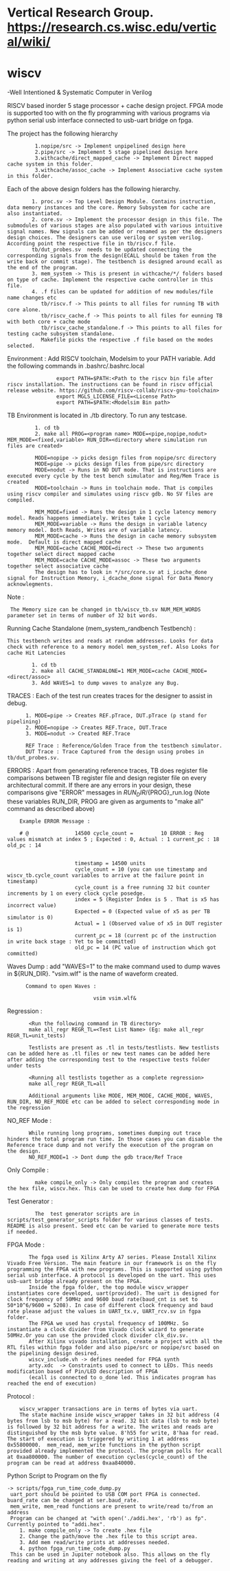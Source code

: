# Vertical Research Group. https://research.cs.wisc.edu/vertical/wiki/
# wiscv 
-Well Intentioned & Systematic Computer in Verilog

RISCV based inorder 5 stage processor + cache design project. 
FPGA mode is supported too with on the fly programming with various programs via python serial usb interface connected to usb-uart bridge on fpga.

The project has the following hierarchy
             
             1.nopipe/src -> Implement unpipelined design here
             2.pipe/src -> Implement 5 stage pipelined design here
             3.withcache/direct_mapped_cache -> Implement Direct mapped cache system in this folder. 
             3.withcache/assoc_cache -> Implement Associative cache system in this folder. 
             
Each of the above design folders has the following hierarchy. 

            1. proc.sv -> Top Level Design Module. Contains instruction, data memory instances and the core. Memory Subsystem for cache are also instantiated.
            2. core.sv -> Implement the processor design in this file. The submodules of various stages are also populated with various intuitive signal names. New signals can be added or renamed as per the designers design choices. The designers can use verilog or system verilog. According point the respective file in tb/riscv.f file. 
            tb/dut_probes.sv  needs to be updated connecting the corresponding signals from the design(ECALL should be taken from the write back or commit stage). The testbench is designed around ecall as the end of the program. 
            3. mem_system -> This is present in withcache/*/ folders based on type of cache. Implement the respective cache controller in this file.
            4. .f files can be updated for addition of new modules/file name changes etc
               tb/riscv.f -> This points to all files for running TB with core alone.
               tb/riscv_cache.f -> This points to all files for eunning TB with both core + cache mode
               tb/riscv_cache_standalone.f -> This points to all files for testing cache subsystem standalone.
               Makefile picks the respective .f file based on the modes selected.
  
Environment :
          Add RISCV toolchain, Modelsim to your PATH variable. Add the following commands in .bashrc/.bashrc.local
          
                    export PATH=$PATH:<Path to the riscv bin file after riscv installation. The instructions can be found in riscv official release website. https://github.com/riscv-collab/riscv-gnu-toolchain>
                    export MGLS_LICENSE_FILE=<License Path>
                    export PATH=$PATH:<Modelsim Bin path>

TB Environment is located in ./tb directory. To run any testcase.

             1. cd tb
             2. make all PROG=<program name> MODE=<pipe,nopipe,nodut> MEM_MODE=<fixed,variable> RUN_DIR=<directory where simulation run files are created>
             
             MODE=nopipe -> picks design files from nopipe/src directory
             MODE=pipe -> picks design files from pipe/src directory
             MODE=nodut -> Runs in NO DUT mode. That is instructions are executed every cycle by the test bench simulator and Reg/Mem Trace is created
             MODE=toolchain -> Runs in toolchain mode. That is compiles using riscv compiler and simulates using riscv gdb. No SV files are compiled. 
             
             MEM_MODE=fixed -> Runs the design in 1 cycle latency memory model. Reads happens immediately. Writes take 1 cycle
             MEM_MODE=variable -> Runs the design in variable latency memory model. Both Reads, Writes are of variable latency. 
             MEM_MODE=cache -> Runs the design in cache memory subsystem mode.  Default is direct mapped cache
             MEM_MODE=cache CACHE_MODE=direct -> These two arguments together select direct mapped cache
             MEM_MODE=cache CACHE_MODE=assoc -> These two arguments together select associative cache
             The design has to look in */src/core.sv at i_icache_done signal for Instruction Memory, i_dcache_done signal for Data Memory acknowlegments.
Note : 

     The Memory size can be changed in tb/wiscv_tb.sv NUM_MEM_WORDS parameter set in terms of number of 32 bit words. 


Running Cache Standalone (mem_system_randbench Testbench) : 
    
    This testbench writes and reads at random addresses. Looks for data check with reference to a memory model mem_system_ref. Also Looks for cache Hit Latencies
    
            1. cd tb
            2. make all CACHE_STANDALONE=1 MEM_MODE=cache CACHE_MODE=<direct/assoc>
            3. Add WAVES=1 to dump waves to analyze any Bug.

 TRACES : 
          Each of the test run creates traces for the designer to assist in debug.
          
          1. MODE=pipe -> Creates REF.pTrace, DUT.pTrace (p stand for pipelining)
          2. MODE=nopipe -> Creates REF.Trace, DUT.Trace
          3. MODE=nodut -> Created REF.Trace
          
          REF Trace : Reference/Golden Trace from the testbench simulator. 
          DUT Trace : Trace Captured from the design using probes in tb/dut_probes.sv.
          
 ERRORS : 
         Apart from generating reference traces, TB does register file comparisons between TB register file and design register file on every architectural commit. If there are any errors in your design, these comparisons give "ERROR" messages in ${RUN_DIR}/${PROG}_run.log (Note these variables RUN_DIR, PROG are given as arguments to "make all" command as described above)
         
        Example ERROR Message :
        
        # @               14500 cycle_count =         10 ERROR : Reg values mismatch at index 5 ; Expected : 0, Actual : 1 current_pc : 18 old_pc : 14


                          timestamp = 14500 units
                          cycle_count = 10 (you can use timestamp and wiscv_tb.cycle_count variables to arrive at the failure point in timestamp)
                          cycle_count is a free running 32 bit counter increments by 1 on every clock cycle posedge. 
                          index = 5 (Register Index is 5 . That is x5 has incorrect value) 
                          Expected = 0 (Expected value of x5 as per TB simulator is 0)
                          Actual = 1 (Observed value of x5 in DUT register is 1)
                          current_pc = 18 (current pc of the instruction in write back stage : Yet to be committed)
                          old_pc = 14 (PC value of instruction which got committed)


Waves Dump :
           add "WAVES=1" to the make command used to dump waves in ${RUN_DIR}. "vsim.wlf" is the name of waveform created.
          
          Command to open Waves : 
                                
                                vsim vsim.wlf&
          
Regression :
           
           <Run the following command in TB directory>
           make all_regr REGR_TL=<Test List Name> (Eg: make all_regr REGR_TL=unit_tests)
           
           Testlists are present as .tl in tests/testlists. New testlists can be added here as .tl files or new test names can be added here after adding the corresponding test to the respective tests folder under tests

           <Running all testlists together as a complete regression>
           make all_regr REGR_TL=all 
         
           Additional arguments like MODE, MEM_MODE, CACHE_MODE, WAVES, RUN_DIR, NO_REF_MODE etc can be added to select corresponding mode in the regression

NO_REF Mode :

           While running long programs, sometimes dumping out trace hinders the total program run time. In those cases you can disable the Reference trace dump and not verify the execution of the program on the design. 
           NO_REF_MODE=1 -> Dont dump the gdb trace/Ref Trace

Only Compile :
  
             make compile_only -> Only compiles the program and creates the hex file, wiscv.hex. This can be used to create hex dump for FPGA

Test Generator :
             
             The  test generator scripts are in scripts/test_generator_scripts folder for various classes of tests. README is also present. Seed etc can be varied to generate more tests if needed.

FPGA Mode :

           The fpga used is Xilinx Arty A7 series. Please Install Xilinx Vivado Free Version. The main feature in our framework is on the fly programming the FPGA with new programs. This is supported using python serial usb interface. A protocol is developed on the uart. This uses usb-uart bridge already present on the FPGA. 
           Inside the fpga folder, the top module wiscv_wrapper instantiates core developed, uart(provided). The uart is designed for clock frequency of 50MHz and 9600 baud rate(baud_cnt is set to 50*10^6/9600 = 5208). In case of different clock frequency and baud rate please adjust the values in UART_tx.v, UART_rcv.sv in fgpa folder. 
           The FPGA we used has crystal frequency of 100MHz. So instantiate a clock divider from Vivado clock wizard to generate 50MHz.Or you can use the provided clock divider clk_div.sv. 
           After Xilinx vivado installation, create a project with all the RTL files within fpga folder and also pipe/src or nopipe/src based on the pipelining design desired. 
           wiscv_include.vh -> defines needed for FPGA synth
           arty.xdc  -> Constraints used to connect to LEDs. This needs modification based of Pin/LED description of FPGA
           (ecall is connected to o_done led. This indicates program has reached the end of execution)
  Protocol : 
  
        wiscv_wrapper transactions are in terms of bytes via uart. 
        The state machine inside wiscv_wrapper takes in 32 bit address (4 bytes from lsb to msb byte) for a read. 32 bit data (lsb to msb byte) is followed by 32 bit address for a write. The writes and reads are distinguished by the msb byte value. 8'h55 for write, 8'haa for read. The start of execution is triggered by writing 1 at address 0x55800000.  mem_read, mem_write functions in the python script provided already implemented the protocol. The program polls for ecall at 0xaa800000. The number of execution cycles(cycle_count) of the program can be read at address 0xaa840000. 
        
  Python Script to Program on the fly 
  
    -> scripts/fpga_run_time_code_dump.py
     uart_port should be pointed to USB COM port FPGA is connected. buard_rate can be changed at ser.baud_rate.
     mem_write, mem_read functions are present to write/read to/from an address
     Program can be changed at "with open('./addi.hex', 'rb') as fp". Currently pointed to "addi.hex".
        1. make compile_only -> To create .hex file
        2. Change the path/move the .hex file to this script area. 
        3. Add mem read/write prints at addresses needed.
        4. python fpga_run_time_code_dump.py 
     This can be used in Jupiter notebook also. This allows on the fly reading and writing at any addresses giving the feel of a debugger.
